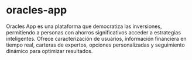 # oracles-app
Oracles App es una plataforma que democratiza las inversiones, permitiendo a personas con ahorros significativos acceder a estrategias inteligentes. Ofrece caracterización de usuarios, información financiera en tiempo real, carteras de expertos, opciones personalizadas y seguimiento dinámico para optimizar resultados.
